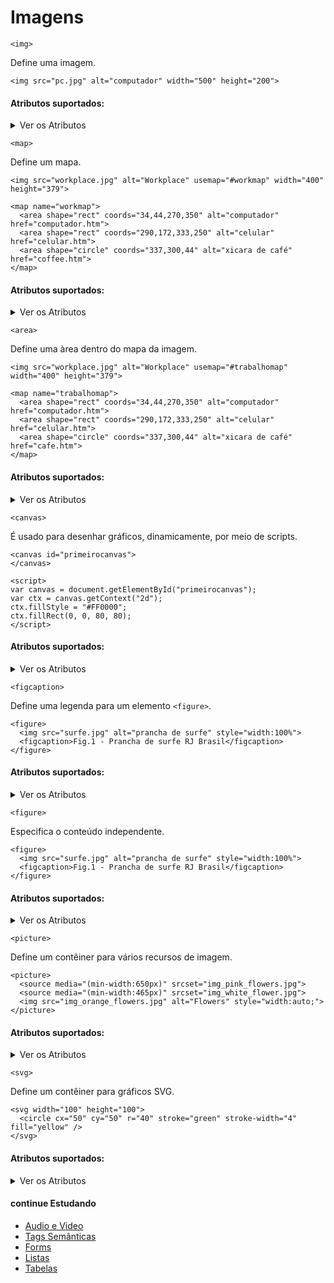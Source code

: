 # Imagens
`<img>`

Define uma imagem.

	<img src="pc.jpg" alt="computador" width="500" height="200">

#### Atributos suportados:
<details>
	<summary>Ver os Atributos</summary>
		- Atributos Globais;
		- Eventos;
		- Alt;
		- Crossorigin;
		- Height;
		- Ismap;
		- Loading;
		- Longdesc;
		- Referrerpolicy;
		- Sizes;
		- Src;
		- Srcset;
		- Usemap;
		- Width;
</details>

`<map>`

Define um mapa.

	<img src="workplace.jpg" alt="Workplace" usemap="#workmap" width="400" height="379">

	<map name="workmap">
	  <area shape="rect" coords="34,44,270,350" alt="computador" href="computador.htm">
	  <area shape="rect" coords="290,172,333,250" alt="celular" href="celular.htm">
	  <area shape="circle" coords="337,300,44" alt="xicara de café" href="coffee.htm">
	</map>																			

#### Atributos suportados:
<details>
	<summary>Ver os Atributos</summary>
		- Atributos Globais;
		- Eventos;
		- Name;
</details>

`<area>`

Define uma àrea dentro do mapa da imagem.

	<img src="workplace.jpg" alt="Workplace" usemap="#trabalhomap" width="400" height="379">

	<map name="trabalhomap">
	  <area shape="rect" coords="34,44,270,350" alt="computador" href="computador.htm">
	  <area shape="rect" coords="290,172,333,250" alt="celular" href="celular.htm">
	  <area shape="circle" coords="337,300,44" alt="xicara de café" href="cafe.htm">
	</map>

#### Atributos suportados:
<details>
	<summary>Ver os Atributos</summary>
		- Atributos Globais;
		- Eventos;
		- alt;
		- coords;
		- download;
		- href;
		- hreflang;
		- media;
		- referrerpolicy;
		- rel;
		- shape;
		- target;
		- type;
</details>

`<canvas>`

É usado para desenhar gráficos, dinamicamente, por meio de scripts.

	<canvas id="primeirocanvas">
	</canvas>

	<script>
	var canvas = document.getElementById("primeirocanvas");
	var ctx = canvas.getContext("2d");
	ctx.fillStyle = "#FF0000";
	ctx.fillRect(0, 0, 80, 80);
	</script>

#### Atributos suportados:
<details>
	<summary>Ver os Atributos</summary>
		- Atributos Globais;
		- Eventos;
		- height;
		- width;
</details>

`<figcaption>`

Define uma legenda para um elemento `<figure>`.

	<figure>
	  <img src="surfe.jpg" alt="prancha de surfe" style="width:100%">
	  <figcaption>Fig.1 - Prancha de surfe RJ Brasil</figcaption>
	</figure>

#### Atributos suportados:
<details>
	<summary>Ver os Atributos</summary>
		- Atributos Globais;
		- Eventos;
</details>

`<figure>`

Especifica o conteúdo independente.

	<figure>
	  <img src="surfe.jpg" alt="prancha de surfe" style="width:100%">
	  <figcaption>Fig.1 - Prancha de surfe RJ Brasil</figcaption>
	</figure>

#### Atributos suportados:
<details>
	<summary>Ver os Atributos</summary>
		- Atributos Globais;
		- Eventos;
</details>

`<picture>`

Define um contêiner para vários recursos de imagem.

	<picture>
	  <source media="(min-width:650px)" srcset="img_pink_flowers.jpg">
	  <source media="(min-width:465px)" srcset="img_white_flower.jpg">
	  <img src="img_orange_flowers.jpg" alt="Flowers" style="width:auto;">
	</picture>

#### Atributos suportados:
<details>
	<summary>Ver os Atributos</summary>
		- Atributos Globais;
		- Eventos;
</details>

`<svg>`

Define um contêiner para gráficos SVG.

	<svg width="100" height="100">
	  <circle cx="50" cy="50" r="40" stroke="green" stroke-width="4" fill="yellow" />
	</svg>

#### Atributos suportados:
<details>
	<summary>Ver os Atributos</summary>
		- Atributos Globais;
		- Eventos;
</details>

#### continue Estudando
- <a href="https://github.com/wesleybertipaglia/html-para-iniciantes/blob/main/6.%20Audio%20e%20Video.md">Audio e Video</a>
- <a href="https://github.com/wesleybertipaglia/html-para-iniciantes/blob/main/7.%20Tags%20Semanticas.md">Tags Semânticas</a>
- <a href="https://github.com/wesleybertipaglia/html-para-iniciantes/blob/main/8.%20Forms.md">Forms</a>
- <a href="https://github.com/wesleybertipaglia/html-para-iniciantes/blob/main/9.%20Listas.md">Listas</a>
- <a href="https://github.com/wesleybertipaglia/html-para-iniciantes/blob/main/10.%20Tabelas.md">Tabelas</a>
